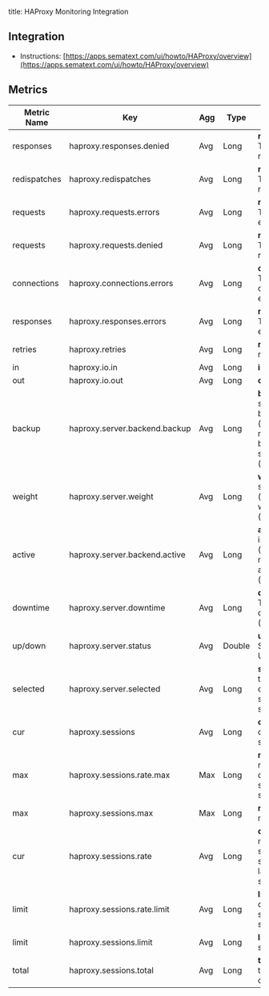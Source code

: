 title: HAProxy Monitoring Integration

## Integration

- Instructions: [https://apps.sematext.com/ui/howto/HAProxy/overview](https://apps.sematext.com/ui/howto/HAProxy/overview)

## Metrics

Metric Name | Key | Agg | Type | Description
--- | --- | --- | --- | ---
responses | haproxy.responses.denied | Avg | Long | <b>responses</b>: The denied responses
redispatches | haproxy.redispatches | Avg | Long | <b>redispatches</b>: The redispatches
requests | haproxy.requests.errors | Avg | Long | <b>requests</b>: The request errors
requests | haproxy.requests.denied | Avg | Long | <b>requests</b>: The denied requests
connections | haproxy.connections.errors | Avg | Long | <b>connections</b>: The connection errors
responses | haproxy.responses.errors | Avg | Long | <b>responses</b>: The response errors
retries | haproxy.retries | Avg | Long | <b>retries</b>: retries
in | haproxy.io.in | Avg | Long | <b>in</b>: Bytes in
out | haproxy.io.out | Avg | Long | <b>out</b>: Bytes out
backup | haproxy.server.backend.backup | Avg | Long | <b>backup</b>: The server is backup (server), number of backup servers (backend)
weight | haproxy.server.weight | Avg | Long | <b>weight</b>: The server weight (server), total weight (backend)
active | haproxy.server.backend.active | Avg | Long | <b>active</b>: server is active (server), The number of active servers (backend)
downtime | haproxy.server.downtime | Avg | Long | <b>downtime</b>: The total downtime (seconds)
up/down | haproxy.server.status | Avg | Double | <b>up/downs</b>: Status UP/DOWN
selected | haproxy.server.selected | Avg | Long | <b>selected</b>: The total number of times a server was selected
cur | haproxy.sessions | Avg | Long | <b>cur</b>: The current sessions
max | haproxy.sessions.rate.max | Max | Long | <b>max</b>: The max number of new sessions per second
max | haproxy.sessions.max | Max | Long | <b>max</b>: The max sessions
cur | haproxy.sessions.rate | Avg | Long | <b>cur</b>: The number of sessions per second over last elapsed second
limit | haproxy.sessions.rate.limit | Avg | Long | <b>limit</b>: The limit on new sessions per second
limit | haproxy.sessions.limit | Avg | Long | <b>limit</b>: The sessions limit
total | haproxy.sessions.total | Avg | Long | <b>total</b>: The total number of sessions
